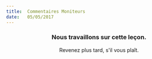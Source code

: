 ```yaml
---
title:  Commentaires Moniteurs
date:   05/05/2017
---
```


### <center>Nous travaillons sur cette leçon.</center>
<center>Revenez plus tard, s'il vous plaît.</center>
